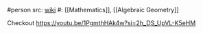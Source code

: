 #person 
src: [wiki](https://en.m.wikipedia.org/wiki/M._S._Narasimhan) 
#: [[Mathematics]], [[Algebraic Geometry]] 

Checkout https://youtu.be/1PgmthHAk4w?si=2h_DS_UpVL-K5eHM 

